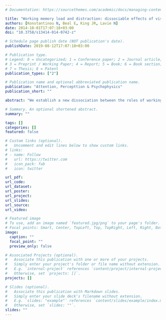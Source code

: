 ```yaml
---
# Documentation: https://sourcethemes.com/academic/docs/managing-content/

title: "Working memory load and distraction: dissociable effects of visual maintenance and cognitive control."
authors: [Konstantinou N, Beal E, King JR, Lavie N]
date: 2014-10-01T17:07:18+03:00
doi: "10.3758/s13414-014-0742-z"

# Schedule page publish date (NOT publication's date).
publishDate: 2019-08-12T17:07:18+03:00

# Publication type.
# Legend: 0 = Uncategorized; 1 = Conference paper; 2 = Journal article;
# 3 = Preprint / Working Paper; 4 = Report; 5 = Book; 6 = Book section;
# 7 = Thesis; 8 = Patent
publication_types: ["2"]

# Publication name and optional abbreviated publication name.
publication: "Attention, Percepttion & Psychophysics"
publication_short: ""

abstract: "We establish a new dissociation between the roles of working memory (WM) cognitive control and visual maintenance in selective attention as measured by the efficiency of distractor rejection. The extent to which focused selective attention can prevent distraction has been shown to critically depend on the level and type of load involved in the task. High perceptual load that consumes perceptual capacity leads to reduced distractor processing, whereas high WM load that reduces WM ability to exert priority-based executive cognitive control over the task results in increased distractor processing (e.g., Lavie, Trends in Cognitive Sciences, 9(2), 75-82, 2005). WM also serves to maintain task-relevant visual representations, and such visual maintenance is known to recruit the same sensory cortices as those involved in perception (e.g., Pasternak & Greenlee, Nature Reviews Neuroscience, 6(2), 97-107, 2005). These findings led us to hypothesize that loading WM with visual maintenance would reduce visual capacity involved in perception, thus resulting in reduced distractor processing-similar to perceptual load and opposite to WM cognitive control load. Distractor processing was assessed in a response competition task, presented during the memory interval (or during encoding; Experiment 1a) of a WM task. Loading visual maintenance or encoding by increased set size for a memory sample of shapes, colors, and locations led to reduced distractor response competition effects. In contrast, loading WM cognitive control with verbal rehearsal of a random letter set led to increased distractor effects. These findings confirm load theory predictions and provide a novel functional distinction between the roles of WM maintenance and cognitive control in selective attention."

# Summary. An optional shortened abstract.
summary: ""

tags: []
categories: []
featured: false

# Custom links (optional).
#   Uncomment and edit lines below to show custom links.
# links:
# - name: Follow
#   url: https://twitter.com
#   icon_pack: fab
#   icon: twitter

url_pdf:
url_code:
url_dataset:
url_poster:
url_project:
url_slides:
url_source:
url_video:

# Featured image
# To use, add an image named `featured.jpg/png` to your page's folder. 
# Focal points: Smart, Center, TopLeft, Top, TopRight, Left, Right, BottomLeft, Bottom, BottomRight.
image:
  caption: ""
  focal_point: ""
  preview_only: false

# Associated Projects (optional).
#   Associate this publication with one or more of your projects.
#   Simply enter your project's folder or file name without extension.
#   E.g. `internal-project` references `content/project/internal-project/index.md`.
#   Otherwise, set `projects: []`.
projects: []

# Slides (optional).
#   Associate this publication with Markdown slides.
#   Simply enter your slide deck's filename without extension.
#   E.g. `slides: "example"` references `content/slides/example/index.md`.
#   Otherwise, set `slides: ""`.
slides: ""
---
```

